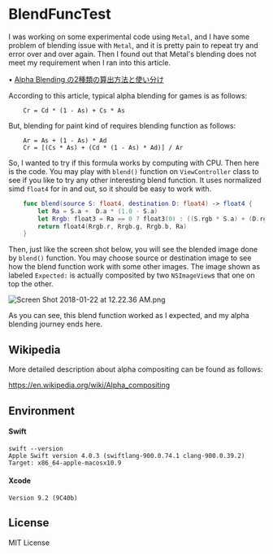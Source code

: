 BlendFuncTest
=============

I was working on some experimental code using `Metal`, and I have some problem of blending issue with `Metal`, and it is pretty pain to repeat try and error over and over again.  Then I found out that Metal's blending does not meet my requirement when I ran into this article.

• [Alpha Blending の2種類の算出方法と使い分け](http://neareal.com/2428/)

According to this article, typical alpha blending for games is as follows:

```
	Cr = Cd * (1 - As) + Cs * As
```

But, blending for paint kind of requires blending function as follows:

```
	Ar = As + (1 - As) * Ad
	Cr = [(Cs * As) + (Cd * (1 - As) * Ad)] / Ar
```

So, I wanted to try if this formula works by computing with CPU. Then here is the code.  You may play with `blend()` function on `ViewController` class to see if you like to try any other interesting blend function. It uses normalized simd `float4` for in and out, so it should be easy to work with.

```.swift
	func blend(source S: float4, destination D: float4) -> float4 {
		let Ra = S.a +  D.a * (1.0 - S.a)
		let Rrgb: float3 = Ra == 0 ? float3(0) : ((S.rgb * S.a) + (D.rgb * D.a * (1.0 - S.a) )) / Ra
		return float4(Rrgb.r, Rrgb.g, Rrgb.b, Ra)
	}
```

Then, just like the screen shot below, you will see the blended image done by `blend()` function.  You may choose source or destination image to see how the blend function work with some other images.  The image shown as labeled `Expected:` is actually composited by two `NSImageView`s that one on top the other.

![Screen Shot 2018-01-22 at 12.22.36 AM.png](https://qiita-image-store.s3.amazonaws.com/0/65634/bdb92413-f626-e9b4-3042-10bc0622264e.png)

As you can see, this blend function worked as I expected, and my alpha blending journey ends here.

## Wikipedia

More detailed description about alpha compositing can be found as follows: 

https://en.wikipedia.org/wiki/Alpha_compositing

## Environment

#### Swift

```
swift --version
Apple Swift version 4.0.3 (swiftlang-900.0.74.1 clang-900.0.39.2)
Target: x86_64-apple-macosx10.9
```

#### Xcode

```
Version 9.2 (9C40b)
```


## License
MIT License
